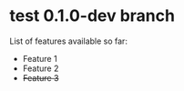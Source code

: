 test 0.1.0-dev branch
====

List of features available so far:

- Feature 1
- Feature 2
- ~~Feature 3~~

